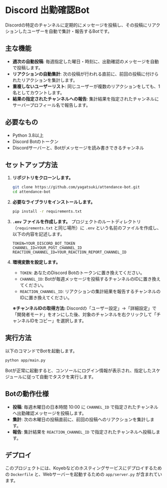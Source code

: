 # Discord 出勤確認Bot

Discordの特定のチャンネルに定期的にメッセージを投稿し、その投稿にリアクションしたユーザーを自動で集計・報告するBotです。

## 主な機能

- **週次の自動投稿**: 毎週指定した曜日・時刻に、出勤確認のメッセージを自動で投稿します。
- **リアクションの自動集計**: 次の投稿が行われる直前に、前回の投稿に付けられたリアクションを集計します。
- **重複しないユーザーリスト**: 同じユーザーが複数のリアクションをしても、1名としてカウントします。
- **結果の指定されたチャンネルへの報告**: 集計結果を指定されたチャンネルにサーバープロフィール名で報告します。

## 必要なもの

- Python 3.8以上
- Discord Botのトークン
- Discordサーバーと、Botがメッセージを読み書きできるチャンネル

## セットアップ方法

1.  **リポジトリをクローンします。**
    ```bash
    git clone https://github.com/yagatsuki/attendance-bot.git
    cd attendance-bot
    ```

2.  **必要なライブラリをインストールします。**
    ```bash
    pip install -r requirements.txt
    ```

3.  **`.env` ファイルを作成します。**
    プロジェクトのルートディレクトリ（`requirements.txt` と同じ場所）に `.env` という名前のファイルを作成し、以下の内容を記述します。

    ```env
    TOKEN=YOUR_DISCORD_BOT_TOKEN
    CHANNEL_ID=YOUR_POST_CHANNEL_ID
    REACTION_CHANNEL_ID=YOUR_REACTION_REPORT_CHANNEL_ID
    ```

4.  **環境変数を設定します。**
    - `TOKEN`: あなたのDiscord Botのトークンに置き換えてください。
    - `CHANNEL_ID`: Botが毎週メッセージを投稿するチャンネルのIDに置き換えてください。
    - `REACTION_CHANNEL_ID`: リアクションの集計結果を報告するチャンネルのIDに置き換えてください。

    **※チャンネルIDの取得方法:**
    Discordの「ユーザー設定」→「詳細設定」で「開発者モード」をオンにした後、対象のチャンネルを右クリックして「チャンネルIDをコピー」を選択します。

## 実行方法

以下のコマンドでBotを起動します。

```bash
python app/main.py
```

Botが正常に起動すると、コンソールにログイン情報が表示され、指定したスケジュールに従って自動でタスクを実行します。

## Botの動作仕様

- **投稿**: 毎週木曜日の日本時間 10:00 に `CHANNEL_ID` で指定されたチャンネルへ出勤確認メッセージを投稿します。
- **集計**: 次の木曜日の投稿直前に、前回の投稿へのリアクションを集計します。
- **報告**: 集計結果を `REACTION_CHANNEL_ID` で指定されたチャンネルへ投稿します。

## デプロイ

このプロジェクトには、Koyebなどのホスティングサービスにデプロイするための `Dockerfile` と、Webサーバーを起動するための `app/server.py` が含まれています。
